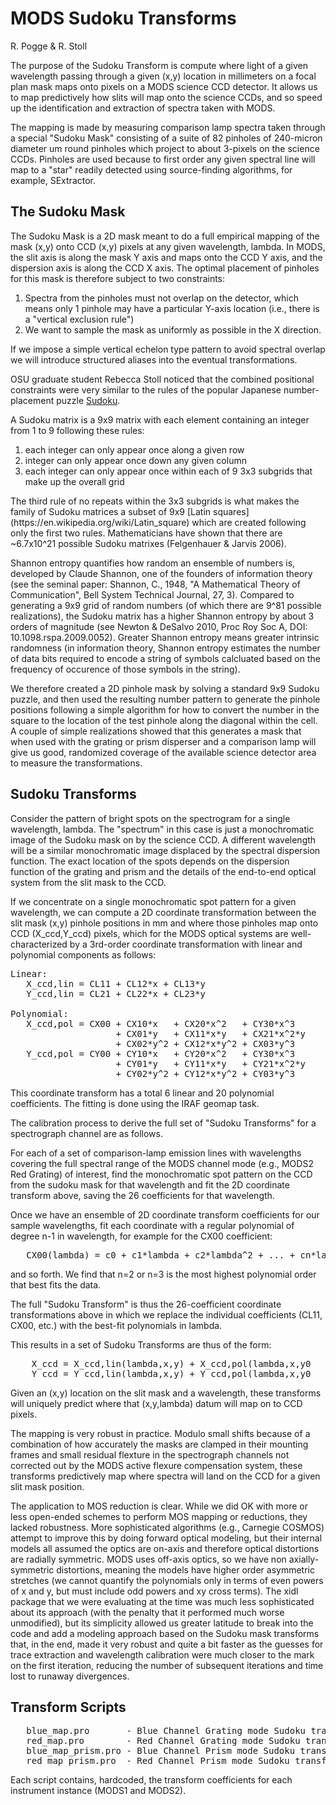 # MODS Sudoku Transforms

R. Pogge & R. Stoll

The purpose of the Sudoku Transform is compute where light of a given wavelength passing through a given (x,y) location in
millimeters on a focal plan mask maps onto pixels on a MODS science CCD detector.  It allows us to map predictively how
slits will map onto the science CCDs, and so speed up the identification and extraction of spectra taken with MODS.  

The mapping is made by measuring comparison lamp spectra taken through a special "Sudoku Mask" consisting of a suite of
82 pinholes of 240-micron diameter um round pinholes which project to about 3-pixels on the science CCDs.  Pinholes 
are used because to first order any given spectral line will map to a "star" readily detected using source-finding 
algorithms, for example, SExtractor.

## The Sudoku Mask

The Sudoku Mask is a 2D mask meant to do a full empirical mapping of the mask (x,y) onto CCD (x,y) pixels at any given 
wavelength, lambda. In MODS, the slit axis is along the mask Y axis and maps onto the CCD Y axis, and the dispersion axis
is along the CCD X axis.  The optimal placement of pinholes for this mask is therefore subject to two constraints:
<ol>
<li>Spectra from the pinholes must not overlap on the detector, which means only 1 pinhole may have a particular Y-axis
   location (i.e., there is a "vertical exclusion rule")
<li>We want to sample the mask as uniformly as possible in the X direction. 
</ol>
If we impose a simple vertical echelon type pattern to avoid spectral overlap we will introduce structured aliases
into the eventual transformations.

OSU graduate student Rebecca Stoll noticed that the combined positional constraints were very similar to the rules 
of the popular Japanese number-placement puzzle [Sudoku](https://en.wikipedia.org/wiki/Sudoku).

A Sudoku matrix is a 9x9 matrix with each element containing an integer from 1 to 9 following these rules:
<ol>
<li>each integer can only appear once along a given row
<li>integer can only appear once down any given column
<li>each integer can only appear once within each of 9 3x3 subgrids that make up the overall grid
</ol>
The third rule of no repeats within the 3x3 subgrids is what makes the family of Sudoku matrices a subset of 9x9 [Latin 
squares](https://en.wikipedia.org/wiki/Latin_square) which are created following only the first two rules. 
Mathematicians have shown that there are ~6.7x10^21 possible Sudoku matrixes (Felgenhauer & Jarvis 2006). 

Shannon entropy quantifies how random an ensemble of numbers is, developed by Claude Shannon, one of the founders of
information theory (see the seminal paper: Shannon, C., 1948, "A Mathematical Theory of Communication", Bell System 
Technical Journal, 27, 3).  Compared to generating a 9x9 grid of random numbers (of which there are 9^81
possible realizations), the Sudoku matrix has a higher Shannon entropy by about 3 orders of magnitude (see Newton & DeSalvo
2010, Proc Roy Soc A, DOI: 10.1098.rspa.2009.0052).  Greater Shannon entropy means greater intrinsic randomness
(in information theory, Shannon entropy estimates the number of data bits required to encode a string of
symbols calcluated based on the frequency of occurence of those symbols in the string).

We therefore created a 2D pinhole mask by solving a standard 9x9 Sudoku puzzle, and then used the resulting number pattern
to generate the pinhole positions following a simple algorithm for how to convert the number in the square to the 
location of the test pinhole along the diagonal within the cell. A couple of simple realizations showed that
this generates a mask that when used with the grating or prism disperser and a comparison lamp will give us 
good, randomized coverage of the available science detector area to measure the transformations.

## Sudoku Transforms

Consider the pattern of bright spots on the spectrogram for a single wavelength, lambda. The "spectrum" in this case is
just a monochromatic image of the Sudoku mask on by the science CCD. A different wavelength will be a similar monochromatic
image displaced by the spectral dispersion function.  The exact location of the spots depends on the dispersion function
of the grating and prism and the details of the end-to-end optical system from the slit mask to the CCD.

If we concentrate on a single monochromatic spot pattern for a given wavelength, we can compute a 2D coordinate
transformation between the slit mask (x,y) pinhole positions in mm and where those pinholes map onto CCD (X_ccd,Y_ccd) 
pixels, which for the MODS optical systems are well-characterized by a 3rd-order coordinate transformation with linear and
polynomial components as follows:
<pre>
Linear:
   X_ccd,lin = CL11 + CL12*x + CL13*y
   Y_ccd,lin = CL21 + CL22*x + CL23*y

Polynomial:
   X_ccd,pol = CX00 + CX10*x   + CX20*x^2   + CY30*x^3
                    + CX01*y   + CX11*x*y   + CX21*x^2*y
                    + CX02*y^2 + CX12*x*y^2 + CX03*y^3
   Y_ccd,pol = CY00 + CY10*x   + CY20*x^2   + CY30*x^3
                    + CY01*y   + CY11*x*y   + CY21*x^2*y
                    + CY02*y^2 + CY12*x*y^2 + CY03*y^3
</pre>
This coordinate transform has a total 6 linear and 20 polynomial coefficients.  The fitting is done
using the IRAF geomap task.

The calibration process to derive the full set of "Sudoku Transforms" for a spectrograph channel are
as follows.

For each of a set of comparison-lamp emission lines with wavelengths covering the full spectral range of the MODS 
channel mode (e.g., MODS2 Red Grating) of interest, find the monochromatic spot pattern on the CCD from the sudoku
mask for that wavelength and fit the 2D coordinate transform above, saving the 26 coefficients for that wavelength.

Once we have an ensemble of 2D coordinate transform coefficients for our sample wavelengths, fit each coordinate with
a regular polynomial of degree n-1 in wavelength, for example for the CX00 coefficient:
<pre>
   CX00(lambda) = c0 + c1*lambda + c2*lambda^2 + ... + cn*lambda^n
</pre>
and so forth.  We find that n=2 or n=3 is the most highest polynomial order that best fits the data.

The full "Sudoku Transform" is thus the 26-coefficient coordinate transformations above in which we replace
the individual coefficients (CL11, CX00, etc.) with the best-fit polynomials in lambda.

This results in a set of Sudoku Transforms are thus of the form:
<pre>
    X_ccd = X_ccd,lin(lambda,x,y) + X_ccd,pol(lambda,x,y0
    Y_ccd = Y_ccd,lin(lambda,x,y) + Y_ccd,pol(lambda,x,y0
</pre>
Given an (x,y) location on the slit mask and a wavelength, these transforms will uniquely predict where that (x,y,lambda)
datum will map on to CCD pixels.

The mapping is very robust in practice. Modulo small shifts because of a combination of
how accurately the masks are clamped in their mounting frames and small residual flexture in the spectrograph
channels not corrected out by the MODS active flexure compensation system, these transforms predictively map
where spectra will land on the CCD for a given slit mask position.

The application to MOS reduction is clear. While we did OK with more or less open-ended schemes to perform MOS mapping
or reductions, they lacked robustness.  More sophisticated algorithms (e.g., Carnegie COSMOS) attempt to improve this 
by doing forward optical modeling, but their internal models all assumed the optics are on-axis and therefore
optical distortions are radially symmetric.  MODS uses off-axis optics, so we have non axially-symmetric distortions, 
meaning the models have higher order asymmetric stretches (we cannot quantify the polynomials only in terms of 
even powers of x and y, but must include odd powers and xy cross terms). The xidl package that we were
evaluating at the time was much less sophisticated about its approach (with the penalty that it performed much worse
unmodified), but its simplicity allowed us greater latitude to break into the code and add a modeling approach based 
on the Sudoku mask transforms that, in the end, made it very robust and quite a bit faster as the guesses for
trace extraction and wavelength calibration were much closer to the mark on the first iteration, reducing the number of 
subsequent iterations and time lost to runaway divergences.

## Transform Scripts
<pre>
   blue_map.pro       - Blue Channel Grating mode Sudoku transforms
   red_map.pro        - Red Channel Grating mode Sudoku transforms
   blue_map_prism.pro - Blue Channel Prism mode Sudoku transforms
   red_map_prism.pro  - Red Channel Prism mode Sudoku transforms
</pre>
Each script contains, hardcoded, the transform coefficients for each instrument instance (MODS1 and MODS2).

